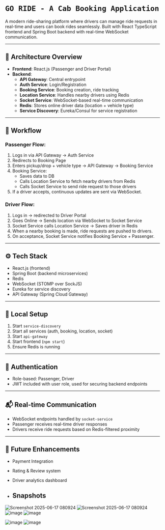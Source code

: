 
# `GO RIDE - A Cab Booking Application`

A modern ride-sharing platform where drivers can manage ride requests in real-time and users can book rides seamlessly. Built with React TypeScript frontend and Spring Boot backend with real-time WebSocket communication.

---

## 🧱 Architecture Overview

- **Frontend**: React.js (Passenger and Driver Portal)
- **Backend**:
  - **API Gateway**: Central entrypoint
  - **Auth Service**: Login/Registration
  - **Booking Service**: Booking creation, ride tracking
  - **Location Service**: Handles nearby drivers using Redis
  - **Socket Service**: WebSocket-based real-time communication
  - **Redis**: Stores online driver data (location + vehicle type)
  - **Service Discovery**: Eureka/Consul for service registration

---

## 🚦 Workflow

### Passenger Flow:
1. Logs in via API Gateway → Auth Service
2. Redirects to Booking Page
3. Enters pickup/drop + vehicle type → API Gateway → Booking Service
4. Booking Service:
   - Saves data to DB
   - Calls Location Service to fetch nearby drivers from Redis
   - Calls Socket Service to send ride request to those drivers
5. If a driver accepts, continuous updates are sent via WebSocket.

### Driver Flow:
1. Logs in → redirected to Driver Portal
2. Goes Online → Sends location via WebSocket to Socket Service
3. Socket Service calls Location Service → Saves driver in Redis
4. When a nearby booking is made, ride requests are pushed to drivers.
5. On acceptance, Socket Service notifies Booking Service + Passenger.

---

## ⚙️ Tech Stack

- React.js (frontend)
- Spring Boot (backend microservices)
- Redis
- WebSocket (STOMP over SockJS)
- Eureka for service discovery
- API Gateway (Spring Cloud Gateway)

---

## 🧪 Local Setup

1. Start `service-discovery`
2. Start all services (auth, booking, location, socket)
3. Start `api-gateway`
4. Start frontend (`npm start`)
5. Ensure Redis is running

---

## 🔐 Authentication

- Role-based: Passenger, Driver
- JWT included with user role, used for securing backend endpoints

---

## 📬 Real-time Communication

- WebSocket endpoints handled by `socket-service`
- Passenger receives real-time driver responses
- Drivers receive ride requests based on Redis-filtered proximity

---

## 📌 Future Enhancements

- Payment Integration
- Rating & Review system
- Driver analytics dashboard



- ## Snapshots
![Screenshot 2025-06-17 080924](https://github.com/user-attachments/assets/b777e5f6-401c-4cf0-b787-0df66b2efc24)
![Screenshot 2025-06-17 080924](https://github.com/user-attachments/assets/5258e937-fbd1-4624-a3e4-cdb14be759db)
![image](https://github.com/user-attachments/assets/455a73b1-c01f-49e3-9f32-12a1913c695f)
![image](https://github.com/user-attachments/assets/3f75e8b0-dfbb-426a-b532-5b237dcbeaf8)

![image](https://github.com/user-attachments/assets/6529880a-02f1-4b64-afa5-573e7dbf0321)
![image](https://github.com/user-attachments/assets/aed02365-4d57-4e77-8931-469eae079a90)




